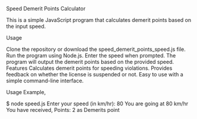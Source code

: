 
Speed Demerit Points Calculator

This is a simple JavaScript program that calculates demerit points based on the input speed.

Usage

Clone the repository or download the speed_demerit_points_speed.js file.
Run the program using Node.js.
Enter the speed when prompted.
The program will output the demerit points based on the provided speed.
Features
Calculates demerit points for speeding violations.
Provides feedback on whether the license is suspended or not.
Easy to use with a simple command-line interface.


Usage Example,

$ node speed.js
Enter your speed (in km/hr): 80
You are going at 80 km/hr
You have received,
Points: 2 as Demerits point